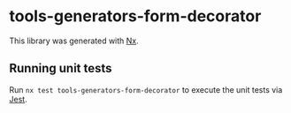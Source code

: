 # tools-generators-form-decorator

This library was generated with [Nx](https://nx.dev).

## Running unit tests

Run `nx test tools-generators-form-decorator` to execute the unit tests via [Jest](https://jestjs.io).
